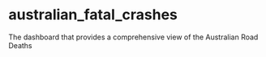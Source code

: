 # australian_fatal_crashes
The dashboard that provides a comprehensive view of the Australian Road Deaths
